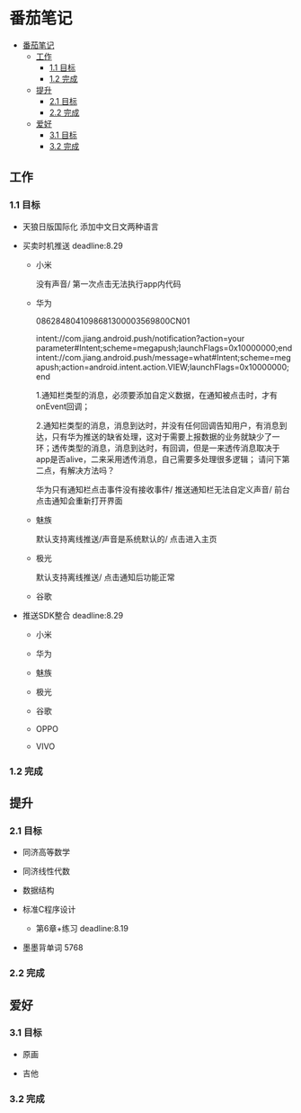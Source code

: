 # 番茄笔记

<!-- TOC -->

- [番茄笔记](#番茄笔记)
    - [工作](#工作)
        - [1.1 目标](#11-目标)
        - [1.2 完成](#12-完成)
    - [提升](#提升)
        - [2.1 目标](#21-目标)
        - [2.2 完成](#22-完成)
    - [爱好](#爱好)
        - [3.1 目标](#31-目标)
        - [3.2 完成](#32-完成)

<!-- /TOC -->

## 工作

### 1.1 目标

- 天狼日版国际化 添加中文日文两种语言

- 买卖时机推送 deadline:8.29

  - 小米

    没有声音/ 第一次点击无法执行app内代码

  - 华为

    0862848041098681300003569800CN01

    intent://com.jiang.android.push/notification?action=your parameter#Intent;scheme=megapush;launchFlags=0x10000000;end
    intent://com.jiang.android.push/message=what#Intent;scheme=megapush;action=android.intent.action.VIEW;launchFlags=0x10000000;end

    1.通知栏类型的消息，必须要添加自定义数据，在通知被点击时，才有onEvent回调；

    2.通知栏类型的消息，消息到达时，并没有任何回调告知用户，有消息到达，只有华为推送的缺省处理，这对于需要上报数据的业务就缺少了一环；透传类型的消息，消息到达时，有回调，但是一来透传消息取决于app是否alive，二来采用透传消息，自己需要多处理很多逻辑；
    请问下第二点，有解决方法吗？

    华为只有通知栏点击事件没有接收事件/ 推送通知栏无法自定义声音/ 前台点击通知会重新打开界面

  - 魅族

    默认支持离线推送/声音是系统默认的/ 点击进入主页

  - 极光

    默认支持离线推送/ 点击通知后功能正常

  - 谷歌



- 推送SDK整合 deadline:8.29

  - 小米

  - 华为

  - 魅族

  - 极光

  - 谷歌

  - OPPO

  - VIVO

### 1.2 完成

## 提升

### 2.1 目标

- 同济高等数学

- 同济线性代数

- 数据结构

- 标准C程序设计

  - 第6章+练习 deadline:8.19

- 墨墨背单词 5768

### 2.2 完成

## 爱好

### 3.1 目标

- 原画

- 吉他

### 3.2 完成